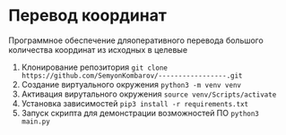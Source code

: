 # Перевод координат
Программное обеспечение дляоперативного перевода большого количества координат из исходных в целевые

<!--Установка-->
1. Клонирование репозитория
```git clone https://github.com/SemyonKombarov/-----------------.git```
2. Создание виртуального окружения
```python3 -m venv venv```
3. Активация вирутального окружения
```source venv/Scripts/activate```
4. Установка зависимостей
```pip3 install -r requirements.txt```
5. Запуск скрипта для демонстрации возможностей ПО
```python3 main.py ```
